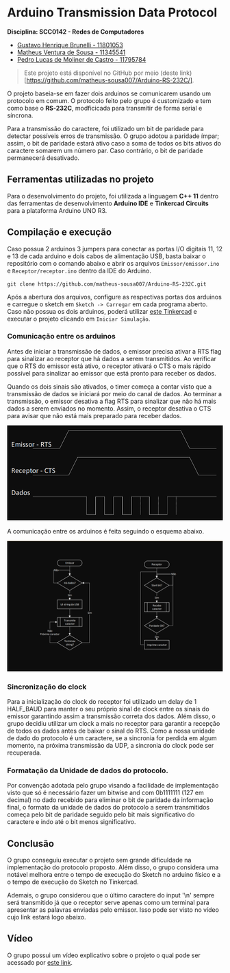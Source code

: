 # Arduino Transmission Data Protocol

**Disciplina: SCC0142 - Redes de Computadores**

 - [Gustavo Henrique Brunelli - 11801053](https://github.com/GBrunelli)
 - [Matheus Ventura de Sousa - 11345541](https://github.com/matheus-sousa007/)
 - [Pedro Lucas de Moliner de Castro - 11795784](https://github.com/pedrolmcastro)

> Este projeto está disponível no GitHub por meio (deste link)[https://github.com/matheus-sousa007/Arduino-RS-232C/].

O projeto baseia-se em fazer dois arduinos se comunicarem usando um protocolo em comum. O protocolo feito pelo grupo é customizado e tem como base o **RS-232C**, modficicada para transmitir de forma serial e síncrona.

Para a transmissão do caractere, foi utilizado um bit de paridade para detectar possíveis erros de transmissão. O grupo adotou a paridade ímpar; assim, o bit de paridade estará ativo caso a soma de todos os bits ativos do caractere somarem um número par. Caso contrário, o bit de paridade permanecerá desativado.

## Ferramentas utilizadas no projeto

Para o desenvolvimento do projeto, foi utilizada a linguagem **C++ 11** dentro das ferramentas de desenvolvimento **Arduino IDE** e **Tinkercad Circuits** para a plataforma Arduino UNO R3.

## Compilação e execução

Caso possua 2 arduinos 3 jumpers para conectar as portas I/O digitais 11, 12 e 13 de cada arduino e dois cabos de alimentação USB, basta baixar o repositório com o comando abaixo e abrir os arquivos `Emissor/emissor.ino` e `Receptor/receptor.ino` dentro da IDE do Arduino.

```
git clone https://github.com/matheus-sousa007/Arduino-RS-232C.git
```

Após a abertura dos arquivos, configure as respectivas portas dos arduinos e carregue o sketch em `Sketch -> Carregar` em cada programa aberto. Caso não possua os dois arduinos, poderá utilizar [este Tinkercad](https://www.tinkercad.com/things/2a1NkF46jcS?sharecode=aAZjLkvQorBfngIxJZ01mImUlqpqjhRwDdd5XMdHzJM) e executar o projeto clicando em `Iniciar Simulação`.

### Comunicação entre os arduinos

Antes de iniciar a transmissão de dados, o emissor precisa ativar a RTS flag para sinalizar ao receptor que há dados a serem transmitidos.
Ao verificar que o RTS do emissor está ativo, o receptor ativará o CTS o mais rápido possível para sinalizar ao emissor que está pronto para receber os dados.

Quando os dois sinais são ativados, o timer começa a contar visto que a transmissão de dados se iniciará por meio do canal de dados. Ao terminar a transmissão, o emissor desativa a flag RTS para sinalizar que não há mais dados a serem enviados no momento. Assim, o receptor desativa o CTS para avisar que não está mais preparado para receber dados.

![](./images/sinais.png)

A comunicação entre os arduinos é feita seguindo o esquema abaixo.

![](./images/esquema.png)

### Sincronização do clock

Para a inicialização do clock do receptor foi utilizado um delay de 1 HALF_BAUD para manter o seu próprio sinal de clock entre os sinais do emissor garantindo assim a transmissão correta dos dados. Além disso, o grupo decidiu utilizar um clock a mais no receptor para garantir a recepção de todos os dados antes de baixar o sinal do RTS. Como a nossa unidade de dado do protocolo é um caractere, se a sincronia for perdida em algum momento, na próxima transmissão da UDP, a sincronia do clock pode ser recuperada.

### Formatação da Unidade de dados do protocolo.

Por convenção adotada pelo grupo visando a facilidade de implementação visto que só é necessário fazer um bitwise and com 0b1111111 (127 em decimal) no dado recebido para eliminar o bit de paridade da informação final, o formato da unidade de dados do protocolo a serem transmitidos começa pelo bit de paridade seguido pelo bit mais significativo do caractere e indo até o bit menos significativo. 

## Conclusão

O grupo conseguiu executar o projeto sem grande dificuldade na implementação do protocolo proposto. Além disso, o grupo considera uma notável melhora entre o tempo de execução do Sketch no arduino físico e a o tempo de execução do Sketch no Tinkercad.

Ademais, o grupo considerou que o último caractere do input '\n' sempre será transmitido já que o receptor serve apenas como um terminal para apresentar as palavras enviadas pelo emissor. Isso pode ser visto no vídeo cujo link estará logo abaixo.


## Vídeo

O grupo possui um vídeo explicativo sobre o projeto o qual pode ser acessado por [este link](https://youtu.be/RlWI3TtgbQQ). 
